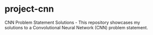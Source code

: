 # project-cnn
CNN Problem Statement Solutions - This repository showcases my solutions to a Convolutional Neural Network (CNN) problem statement. 
